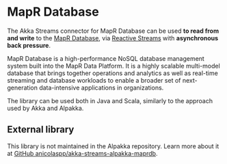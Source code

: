 # MapR Database

The Akka Streams connector for MapR Database can be used **to read from and write** to the
[MapR Database](https://mapr.com/products/mapr-database/), via [Reactive Streams](https://www.reactive-streams.org/) with **asynchronous back pressure**.

MapR Database is a high-performance NoSQL database management system built into the MapR Data Platform. It is a highly scalable multi-model database that brings together operations and analytics as well as real-time streaming and database workloads to enable a broader set of next-generation data-intensive applications in organizations.

The library can be used both in Java and Scala, similarly to the approach used by Akka and Alpakka.


## External library

This library is not maintained in the Alpakka repository.
Learn more about it at [GitHub anicolaspp/akka-streams-alpakka-maprdb](https://github.com/anicolaspp/akka-streams-alpakka-maprdb).
